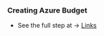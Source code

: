 ### Creating Azure Budget

- See the full step at -> [Links](https://blog.devops4me.com "DevOps4Me Blog Tutorial")